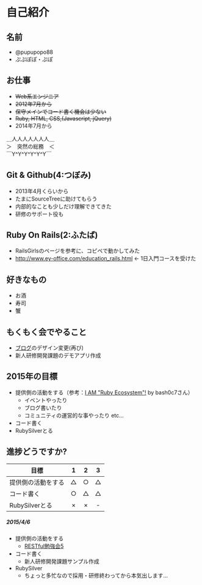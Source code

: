 # 自己紹介

## 名前
 * @pupupopo88
 * ぷぷぽぽ・ぷぽ

## お仕事
 * ~~Web系エンジニア~~
 * ~~2012年7月から~~
 * ~~保守メインでコード書く機会は少ない~~
 * ~~Ruby, HTML, CSS,(Javascript, jQuery)~~
 * 2014年7月から

 ＿人人人人人人人＿  
 ＞　突然の総務　＜  
 ￣Y^Y^Y^Y^Y^Y￣  

## Git & Github(4:つぼみ)
 * 2013年4月くらいから
 * たまにSourceTreeに助けてもらう
 * 内部的なことも少しだけ理解できてきた
 * 研修のサポート役も

## Ruby On Rails(2:ふたば)
 * RailsGirlsのページを参考に、コピペで動かしてみた
 * http://www.ey-office.com/education_rails.html ← 1日入門コースを受けた

## 好きなもの
 * お酒
 * 寿司
 * 蟹

## もくもく会でやること
 * [ブログ](http://pupupopo88.hatenablog.com/)のデザイン変更(再び)
 * 新人研修開発課題のデモアプリ作成

## 2015年の目標
 * 提供側の活動をする（参考：[I AM "Ruby Ecosystem"!](https://speakerdeck.com/bash0c7/i-am-ruby-ecosystem) by bash0c7さん）
    * イベントやったり
    * ブログ書いたり
    * コミュニティの運営的な事やったり etc...
 * コード書く
 * RubySilverとる

## 進捗どうですか?

|          目標          | 1 | 2 | 3 |
| --------------------- |:---:|:---:|:---:|
| 提供側の活動をする | △ | ○ | △ |
| コード書く | ○ | △ | △ |
| RubySilverとる | × | × | - |

##### 2015/4/6
* 提供側の活動をする
  * [RESTful勉強会5](https://rubychildren.doorkeeper.jp/events/21783)
* コード書く
  * 新人研修開発課題サンプル作成
* RubySilver
  * ちょっと多忙なので採用・研修終わってから本気出します...
